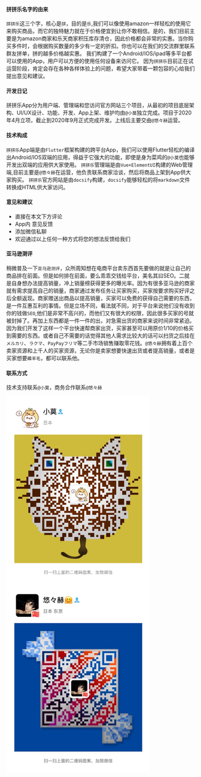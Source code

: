 #### 拼拼乐名字的由来
   `拼拼乐`这三个字，核心是`拼`，目的是`乐`,我们可以像使用amazon一样轻松的使用它来购买商品，而它的独特魅力就在于价格便宜到让你不敢相信。是的，我们目前主要是为amazon商家和乐天商家积压库存清仓，因此价格都会非常的实惠。当你购买多件时，会根据购买数量的多少有一定的折扣。你也可以在我们的交流群里联系群友拼单，拼的越多价格越实惠。
   我们构建了一个Android/IOS/ipad等多平台都可以使用的App，用户可以方便的使用任何设备来访问它。
   因为`拼拼乐`目前正在试运营阶段，肯定会存在各种各样体验上的问题，希望大家带着一颗包容的心给我们提出意见和建议。
   
#### 开发日记
  拼拼乐App分为用户端、管理端和您访问官方网站三个项目，从最初的项目底层架构、UI/UX设计、功能、开发、App上架、维护均由`@小莫`独立完成。项目于2020年4月立项，截止到2020年9月正式完成开发。上线后主要交由`@悠々赫`运营。
  
#### 技术构成
  `拼拼乐`App端是由`Flutter`框架构建的跨平台App，我们可以使用Flutter轻松的编译出Android/IOS双端的应用，得益于它强大的功能，即使是身为菜鸡的`@小莫`也能够开发出双端的应用供大家使用。
  `拼拼乐`管理端是由`Vue+ElementUI`构建的Web管理端,目前主要是`@悠々赫`在运营，他负责联系商家洽谈，然后将商品上架到App供大家购买。
  `拼拼乐`官方网站是由`docsify`构建，`docsify`能够轻松的将`markdown`文件转换成HTML供大家访问。

#### 意见和建议
- 直接在本文下方评论
- App内 意见反馈
- 添加微信私聊
- 欢迎通过以上任何一种方式将您的想法反馈给我们

#### 亚马逊测评
稍微普及一下`亚马逊测评`，众所周知想在电商平台卖东西首先要做的就是让自己的商品排在前面。但是如何排在前面，要么乖乖交钱给平台，美名其曰SEO。二就是自身想办法提高销量，冲上销量榜获得更多的曝光率。因为有很多亚马逊的商家就有需求提高自己的销量，商家通过发布任务让买家购买，买家按要求购买好评之后全额返现。商家赠送出商品以提高销量，买家可以免费的获得自己需要的东西，是一件互惠互利的事情。但是立场不同，看法就不同，对于平台来说他们没有收到你的钱做`SEO`,他们是非常不高兴的，而他们又有很大的权限，因此很多买家的号就被封掉了。再加上东西都是一件一件的出，对急需出货的商家来说时间非常紧迫。因为我们开发了这样一个平台快速帮商家出货，买家甚至可以用原价1/10的价格买到需要的东西。或者自己不需要的话觉得其他人需求比较大的话可以扫货之后挂在`メルカリ`、`ラクマ`、`PayPayフリマ`等二手市场销售赚取零花钱。`@悠々赫`拥有着上百个卖家资源和上千人的买家资源，无论你是卖家想要快速出货或者提高销量，或者是买家想要`薅羊毛`，都可以联系他。

#### 联系方式
技术支持联系`@小莫`，商务合作联系`@悠々赫`

<img src="./images/xiaomo_wecaht.jpg"  style="width:385px;height:500px" alt="xiaomo">
<img src="./images/xuhe_wechat.jpg"  style="width:385px;height:500px" alt="xuhe">
  
  
   
